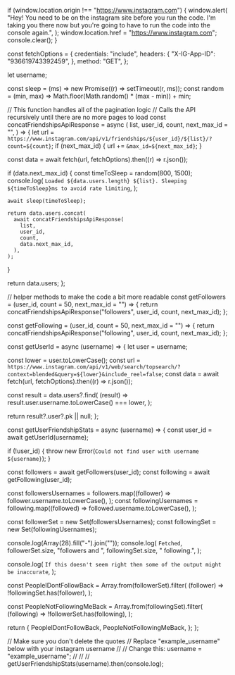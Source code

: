 if (window.location.origin !== "https://www.instagram.com") {
  window.alert(
    "Hey! You need to be on the instagram site before you run the code. I'm taking you there now but you're going to have to run the code into the console again.",
  );
  window.location.href = "https://www.instagram.com";
  console.clear();
}

const fetchOptions = {
  credentials: "include",
  headers: {
    "X-IG-App-ID": "936619743392459",
  },
  method: "GET",
};

let username;

const sleep = (ms) => new Promise((r) => setTimeout(r, ms));
const random = (min, max) => Math.floor(Math.random() * (max - min)) + min;

// This function handles all of the pagination logic
// Calls the API recursively until there are no more pages to load
const concatFriendshipsApiResponse = async (
  list,
  user_id,
  count,
  next_max_id = "",
) => {
  let url = `https://www.instagram.com/api/v1/friendships/${user_id}/${list}/?count=${count}`;
  if (next_max_id) {
    url += `&max_id=${next_max_id}`;
  }

  const data = await fetch(url, fetchOptions).then((r) => r.json());

  if (data.next_max_id) {
    const timeToSleep = random(800, 1500);
    console.log(
      `Loaded ${data.users.length} ${list}. Sleeping ${timeToSleep}ms to avoid rate limiting`,
    );

    await sleep(timeToSleep);

    return data.users.concat(
      await concatFriendshipsApiResponse(
        list,
        user_id,
        count,
        data.next_max_id,
      ),
    );
  }

  return data.users;
};

// helper methods to make the code a bit more readable
const getFollowers = (user_id, count = 50, next_max_id = "") => {
  return concatFriendshipsApiResponse("followers", user_id, count, next_max_id);
};

const getFollowing = (user_id, count = 50, next_max_id = "") => {
  return concatFriendshipsApiResponse("following", user_id, count, next_max_id);
};

const getUserId = async (username) => {
  let user = username;

  const lower = user.toLowerCase();
  const url = `https://www.instagram.com/api/v1/web/search/topsearch/?context=blended&query=${lower}&include_reel=false`;
  const data = await fetch(url, fetchOptions).then((r) => r.json());

  const result = data.users?.find(
    (result) => result.user.username.toLowerCase() === lower,
  );

  return result?.user?.pk || null;
};

const getUserFriendshipStats = async (username) => {
  const user_id = await getUserId(username);

  if (!user_id) {
    throw new Error(`Could not find user with username ${username}`);
  }

  const followers = await getFollowers(user_id);
  const following = await getFollowing(user_id);

  const followersUsernames = followers.map((follower) =>
    follower.username.toLowerCase(),
  );
  const followingUsernames = following.map((followed) =>
    followed.username.toLowerCase(),
  );

  const followerSet = new Set(followersUsernames);
  const followingSet = new Set(followingUsernames);

  console.log(Array(28).fill("-").join(""));
  console.log(
    `Fetched`,
    followerSet.size,
    "followers and ",
    followingSet.size,
    " following.",
  );

  console.log(
    `If this doesn't seem right then some of the output might be inaccurate`,
  );

  const PeopleIDontFollowBack = Array.from(followerSet).filter(
    (follower) => !followingSet.has(follower),
  );

  const PeopleNotFollowingMeBack = Array.from(followingSet).filter(
    (following) => !followerSet.has(following),
  );

  return {
    PeopleIDontFollowBack,
    PeopleNotFollowingMeBack,
  };
};

// Make sure you don't delete the quotes
// Replace "example_username" below with your instagram username
//
// Change this:
username = "example_username";
//
//
//
getUserFriendshipStats(username).then(console.log);
